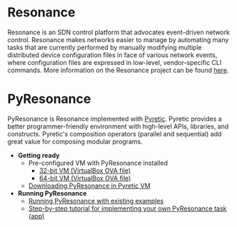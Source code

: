 Resonance
===========

Resonance is an SDN control platform that advocates event-driven network control. Resonance makes networks easier to manage by automating many tasks that are currently performed by manually modifying multiple distributed device configuration files in face of various network events, where configuration files are expressed in low-level, vendor-specific CLI commands. More information on the Resonance project can be found [here](http://resonance.noise.gatech.edu/).


PyResonance
===========

PyResonance is Resonance implemented with [Pyretic](http://frenetic-lang.org/pyretic/). Pyretic provides a better programmer-friendly environment with high-level APIs, libraries, and constructs. Pyretic's composition operators (parallel and sequential) add great value for composing modular programs. 

  - **Getting ready**
    - Pre-configured VM with PyResonance installed
      - [32-bit VM (VirtualBox OVA file)](http://resonance.noise.gatech.edu/data/PyResonance_0.1.0_32bit.ova)
      - [64-bit VM (VirtualBox OVA file)](http://resonance.noise.gatech.edu/data/PyResonance_0.1.0_64bit.ova)
    - [Downloading PyResonance in Pyretic VM](https://github.com/Resonance-SDN/pyresonance/wiki/Downloading-PyResonance-Module-in-Pyretic-VM)
  - **Running PyResonance**
    - [Running PyResonance with existing examples](https://github.com/Resonance-SDN/pyresonance/wiki/Running-PyResonance)
    - [Step-by-step tutorial for implementing your own PyResonance task (app)](https://github.com/Resonance-SDN/pyresonance/wiki/How-to-write-a-PyResonance-Task:-Step-by-step-tutorial)
